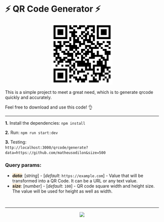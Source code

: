 # ⚡ QR Code Generator ⚡

<p align="center">
  <img src="./example/git-qrcode.png" width="200" />
</a>

This is a simple project to meet a great need, which is to generate qrcode quickly and accurately.

Feel free to download and use this code! 👌

--- 
**1.** Install the dependencies:
```npm install```

**2.** Run:
```npm run start:dev ```

**3.** Testing:<br />
```http://localhost:3000/qrcode/generate?data=https://github.com/matheusodilon&size=500 ```

### Query params:
- <span style="background: #fcebd3;">***data***</span>: [*string*] - [*default*: `https://example.com`] - Value that will be transformed into a QR Code. It can be a URL or any text value. 
- <span style="background: #fcebd3;">***size***</span>: [*number*] - [*default*: `100`] - QR code square width and height size. The value will be used for height as well as width.

<br />

---- 
<p align="center">
  <a href="https://github.com/matheusodilon">
    <img src="https://skillicons.dev/icons?i=nodejs,js,express" />
  </a>
</p>